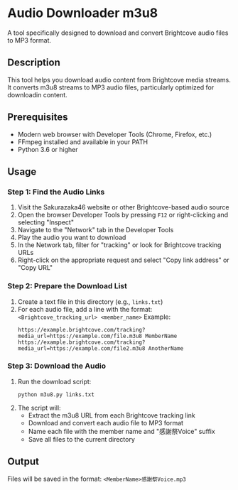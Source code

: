 # Audio Downloader m3u8

A tool specifically designed to download and convert Brightcove audio files to MP3 format.

## Description

This tool helps you download audio content from Brightcove media streams. It converts m3u8 streams to MP3 audio files, particularly optimized for downloadin content.

## Prerequisites

- Modern web browser with Developer Tools (Chrome, Firefox, etc.)
- FFmpeg installed and available in your PATH
- Python 3.6 or higher

## Usage

### Step 1: Find the Audio Links

1. Visit the Sakurazaka46 website or other Brightcove-based audio source
2. Open the browser Developer Tools by pressing `F12` or right-clicking and selecting "Inspect"
3. Navigate to the "Network" tab in the Developer Tools
4. Play the audio you want to download
5. In the Network tab, filter for "tracking" or look for Brightcove tracking URLs
6. Right-click on the appropriate request and select "Copy link address" or "Copy URL"

### Step 2: Prepare the Download List

1. Create a text file in this directory (e.g., `links.txt`)
2. For each audio file, add a line with the format: `<Brightcove_tracking_url> <member_name>`
   Example:
   ```
   https://example.brightcove.com/tracking?media_url=https://example.com/file.m3u8 MemberName
   https://example.brightcove.com/tracking?media_url=https://example.com/file2.m3u8 AnotherName
   ```

### Step 3: Download the Audio

1. Run the download script:
   ```
   python m3u8.py links.txt
   ```
2. The script will:
   - Extract the m3u8 URL from each Brightcove tracking link
   - Download and convert each audio file to MP3 format
   - Name each file with the member name and "感謝祭Voice" suffix
   - Save all files to the current directory

## Output

Files will be saved in the format: `<MemberName>感謝祭Voice.mp3`

